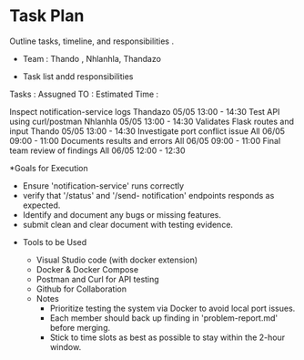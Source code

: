 # Task Plan

Outline tasks, timeline, and responsibilities .

* Team : Thando , Nhlanhla, Thandazo


* Task list andd responsibilities 

Tasks :                                       Assugned TO   :              Estimated Time :

Inspect notification-service logs             Thandazo                      05/05  13:00 - 14:30 
Test API using curl/postman                   Nhlanhla                      05/05  13:00 - 14:30
Validates Flask routes and input              Thando                        05/05  13:00 - 14:30
Investigate port conflict issue               All                           06/05  09:00 - 11:00
Documents results and errors                  All                           06/05  09:00 - 11:00 
Final team review of findings                 All                           06/05  12:00 - 12:30


*Goals for Execution 
- Ensure 'notification-service' runs correctly
- verify that '/status' and '/send- notification' endpoints responds as expected.
- Identify and document any bugs or missing features.
- submit clean and clear document with testing evidence.

* Tools to be Used
  - Visual Studio code (with docker extension)
  - Docker & Docker Compose
  - Postman and Curl for API testing
  - Github for Collaboration
 
  * Notes
    - Prioritize testing the system via Docker to avoid local port issues.
    - Each member should back up finding in 'problem-report.md' before merging.
    - Stick to time slots as best as possible to stay within the 2-hour window.
  


